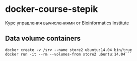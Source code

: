# docker-course-stepik
Курс управления вычислениями от Bioinformatics Institute


## Data volume containers
```
docker create -v /srv --name store2 ubuntu:14.04 bin/true
docker run -it --rm --volumes-from store2 ubuntu:14.04```

